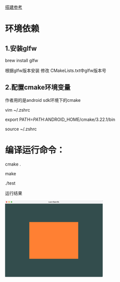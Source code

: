[搭建参考](https://blog.csdn.net/suchvaliant/article/details/122747967?ops_request_misc=%257B%2522request%255Fid%2522%253A%2522169984347216800184166715%2522%252C%2522scm%2522%253A%252220140713.130102334.pc%255Fall.%2522%257D&request_id=169984347216800184166715&biz_id=0&utm_medium=distribute.pc_search_result.none-task-blog-2~all~first_rank_ecpm_v1~rank_v31_ecpm-1-122747967-null-null.142^v96^pc_search_result_base1&utm_term=glfw%20mac%20vscode%20%E6%90%AD%E5%BB%BA&spm=1018.2226.3001.4187)

# 环境依赖
## 1.安装glfw
brew install glfw

根据glfw版本安装 修改 CMakeLists.txt中glfw版本号
## 2.配置cmake环境变量
作者用的是android sdk环境下的cmake

vim ~/.zshrc

export PATH=$PATH:$ANDROID_HOME/cmake/3.22.1/bin

source ~/.zshrc 

# 编译运行命令：
cmake .

make

./test

运行结果

<img src="screenShots/test.png" width="320"/>


